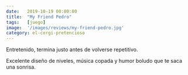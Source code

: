 ```yaml
---
date:   2019-10-19 00:00:00
title:  "My Friend Pedro"
tags:   [juego]
image:  '/images/reviews/my-friend-pedro.jpg'
category: el-corgi-pretencioso
---
```

Entretenido, termina justo antes de volverse repetitivo.

Excelente diseño de niveles, música copada y humor boludo que te saca una sonrisa.
